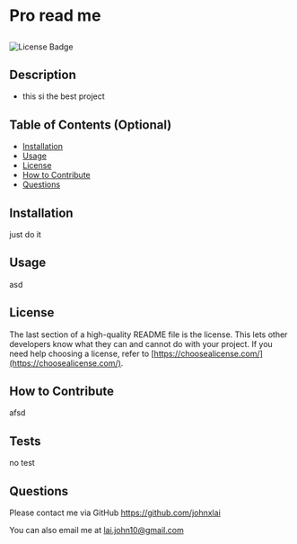 
# Pro read me

##
  ![License Badge](https://img.shields.io/badge/license-Cloud-brightgreen)
  

## Description
* this si the best project

## Table of Contents (Optional)
- [Installation](#installation)
- [Usage](#usage)
- [License](#license)
- [How to Contribute](#how-to-contribute)
- [Questions](#questions)

## Installation
just do it

## Usage
asd

## License
The last section of a high-quality README file is the license. This lets other developers know what they can and cannot do with your project. If you need help choosing a license, refer to [https://choosealicense.com/](https://choosealicense.com/).


## How to Contribute
afsd

## Tests
no test

## Questions
Please contact me via GitHub <a href="https://github.com/johnxlai">https://github.com/johnxlai</a>

You can also email me at <a href="mailto:lai.john10@gmail.com">lai.john10@gmail.com</a>

